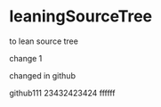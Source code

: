 # leaningSourceTree
to lean source tree


change 1


changed in github


github111
23432423424
ffffff
